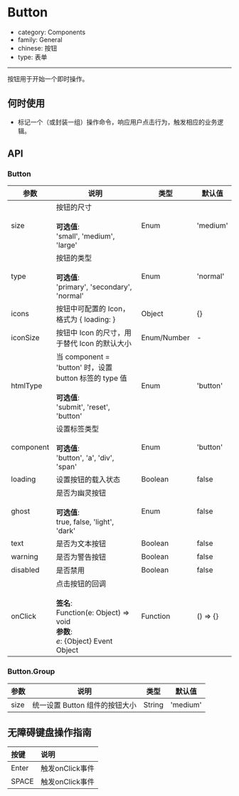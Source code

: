 # Button

-   category: Components
-   family: General
-   chinese: 按钮
-   type: 表单

---

按钮用于开始一个即时操作。

## 何时使用

- 标记一个（或封装一组）操作命令，响应用户点击行为，触发相应的业务逻辑。

## API

### Button

| 参数        | 说明                                                                                             | 类型          | 默认值      |
| --------- | ---------------------------------------------------------------------------------------------- | ----------- | -------- |
| size      | 按钮的尺寸<br><br>**可选值**:<br>'small', 'medium', 'large'                                            | Enum        | 'medium' |
| type      | 按钮的类型<br><br>**可选值**:<br>'primary', 'secondary', 'normal'                                      | Enum        | 'normal' |
| icons     | 按钮中可配置的 Icon，格式为 { loading: <Icon type="loading" /> }                                          | Object      | {}       |
| iconSize  | 按钮中 Icon 的尺寸，用于替代 Icon 的默认大小                                                                   | Enum/Number | -        |
| htmlType  | 当 component = 'button' 时，设置 button 标签的 type 值<br><br>**可选值**:<br>'submit', 'reset', 'button'   | Enum        | 'button' |
| component | 设置标签类型<br><br>**可选值**:<br>'button', 'a', 'div', 'span'                                         | Enum        | 'button' |
| loading   | 设置按钮的载入状态                                                                                      | Boolean     | false    |
| ghost     | 是否为幽灵按钮<br><br>**可选值**:<br>true, false, 'light', 'dark'                                        | Enum        | false    |
| text      | 是否为文本按钮                                                                                        | Boolean     | false    |
| warning   | 是否为警告按钮                                                                                        | Boolean     | false    |
| disabled  | 是否禁用                                                                                           | Boolean     | false    |
| onClick   | 点击按钮的回调<br><br>**签名**:<br>Function(e: Object) => void<br>**参数**:<br>_e_: {Object} Event Object | Function    | () => {} |

### Button.Group

| 参数   | 说明                  | 类型     | 默认值      |
| ---- | ------------------- | ------ | -------- |
| size | 统一设置 Button 组件的按钮大小 | String | 'medium' |

## 无障碍键盘操作指南

| 按键    | 说明          |
| :---- | :---------- |
| Enter | 触发onClick事件 |
| SPACE | 触发onClick事件 |
